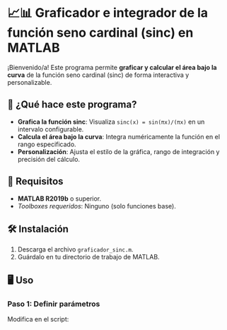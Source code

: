 # 📈📊 Graficador e integrador de la función seno cardinal (sinc) en MATLAB

¡Bienvenido/a! Este programa permite **graficar y calcular el área bajo la curva** de la función seno cardinal (sinc) de forma interactiva y personalizable.

## 🚀 ¿Qué hace este programa?
- **Grafica la función sinc**: Visualiza `sinc(x) = sin(πx)/(πx)` en un intervalo configurable.
- **Calcula el área bajo la curva**: Integra numéricamente la función en el rango especificado.
- **Personalización**: Ajusta el estilo de la gráfica, rango de integración y precisión del cálculo.

## 🔧 Requisitos
- **MATLAB R2019b** o superior.
- *Toolboxes requeridos*: Ninguno (solo funciones base).

## 🛠️ Instalación
1. Descarga el archivo `graficador_sinc.m`.
2. Guárdalo en tu directorio de trabajo de MATLAB.

## 🖥️ Uso
### Paso 1: Definir parámetros
Modifica en el script: